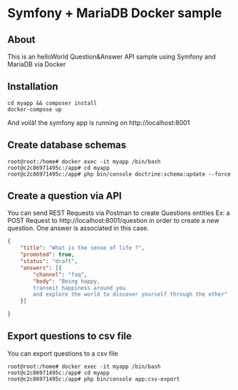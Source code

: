 #  Symfony + MariaDB Docker sample
## About 
This is an helloWorld Question&Answer API sample using Symfony and MariaDB via Docker 

## Installation 
```shell
cd myapp && composer install
docker-compose up
```
And voilà! the symfony app is running on http://localhost:8001

## Create database schemas
```shell
root@root:/home# docker exec -it myapp /bin/bash
root@c2c86971495c:/app# cd myapp
root@c2c86971495c:/app# php bin/console doctrine:schema:update --force
```

## Create a question via API
You can send REST Requests via Postman to create Questions entities
Ex: a POST Request to http://localhost:8001/question in order to create a new question. One answer is associated in this case.

```json
{
	"title": "What is the sense of life ?",
	"promoted": true,
	"status": "draft",
	"answers": [{
		"channel": "faq",
		"body": "Being happy, 
		transmit happiness around you 
		and explore the world to discover yourself through the other"
	}]

}
```

## Export questions to csv file
You can export questions to a csv file
```shell
root@root:/home# docker exec -it myapp /bin/bash
root@c2c86971495c:/app# cd myapp
root@c2c86971495c:/app# php bin/console app:csv-export
```

